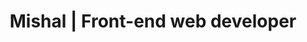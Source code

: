 ---
title: "Mishal | Front-end web developer"
description: 'Using woff2 only'
sortDescription: 'woff2'
draft: false
location: 'fonts/fonts-6'
scssPath: scss/examples/fonts/fonts-6/_index.scss
items:
  - class: 'HelveticaNew'
  - class: 'HelveticaNew-300'
  - class: 'HelveticaNew-normal'
  - class: 'HelveticaNew-500'
  - class: 'HelveticaNew-bold'
  - class: 'body'
  - class: 'Helvetica-Neue'
  - class: 'Open-Sans'
  - class:  '-apple-system'
---